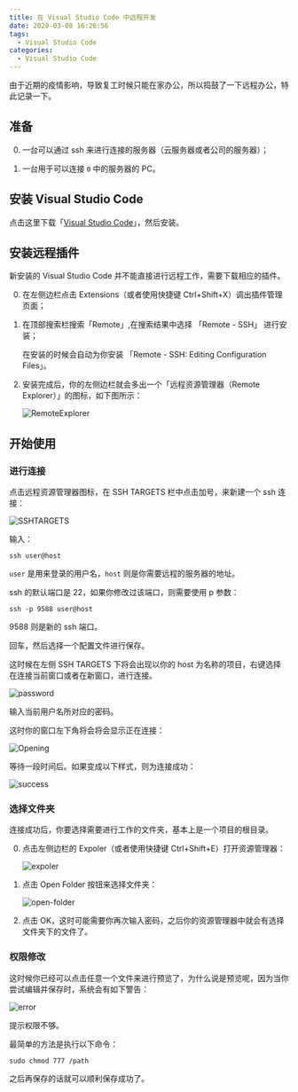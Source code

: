 ```yaml
---
title: 在 Visual Studio Code 中远程开发
date: 2020-03-08 16:26:56
tags:
  - Visual Studio Code
categories:
  - Visual Studio Code
---
```


由于近期的疫情影响，导致复工时候只能在家办公，所以捣鼓了一下远程办公，特此记录一下。

<!-- more -->

## 准备

0. 一台可以通过 ssh 来进行连接的服务器（云服务器或者公司的服务器）；

1. 一台用于可以连接 `0` 中的服务器的 PC。

## 安装 Visual Studio Code

点击这里下载「[Visual Studio Code](https://code.visualstudio.com/)」，然后安装。

## 安装远程插件

新安装的 Visual Studio Code 并不能直接进行远程工作，需要下载相应的插件。

0. 在左侧边栏点击 Extensions（或者使用快捷键 Ctrl+Shift+X）调出插件管理页面；

1. 在顶部搜索栏搜索「Remote」,在搜索结果中选择 「Remote - SSH」 进行安装；

    在安装的时候会自动为你安装 「Remote - SSH: Editing Configuration Files」。

2. 安装完成后，你的左侧边栏就会多出一个「远程资源管理器（Remote Explorer）」的图标，如下图所示：

    <!-- ![Remote Explorer](https://i.loli.net/2020/03/08/YXuTfDQxovHUkNm.png) -->

    ![RemoteExplorer](https://cdn.jsdelivr.net/gh/AemonCao/AemonCao.github.io@master/source/_posts/Remote-development-in-Visual-Studio-Code/RemoteExplorer.png)

    <!-- {% asset_img RemoteExplorer.png RemoteExplorer %} -->

## 开始使用

### 进行连接

点击远程资源管理器图标，在 SSH TARGETS 栏中点击加号，来新建一个 ssh 连接：

<!-- ![SSH TARGETS](https://i.loli.net/2020/03/08/mlqFf1N9nuxRaEp.png) -->

![SSHTARGETS](https://cdn.jsdelivr.net/gh/AemonCao/AemonCao.github.io@master/source/_posts/Remote-development-in-Visual-Studio-Code/SSHTARGETS.png)

<!-- {% asset_img SSHTARGETS.png SSHTARGETS %} -->

输入：

```shell
ssh user@host
```

`user` 是用来登录的用户名，`host` 则是你需要远程的服务器的地址。

ssh 的默认端口是 22，如果你修改过该端口，则需要使用 p 参数：

```shell
ssh -p 9588 user@host
```

9588 则是新的 ssh 端口。

回车，然后选择一个配置文件进行保存。

这时候在左侧 SSH TARGETS 下将会出现以你的 host 为名称的项目，右键选择在连接当前窗口或者在新窗口，进行连接。

<!-- ![password.png](https://i.loli.net/2020/03/08/jXhLQ2UgY5Gwl3f.png) -->

![password](https://cdn.jsdelivr.net/gh/AemonCao/AemonCao.github.io@master/source/_posts/Remote-development-in-Visual-Studio-Code/password.png)

<!-- {% asset_img password.png password %} -->

输入当前用户名所对应的密码。

这时你的窗口左下角将会将会显示正在连接：

<!-- ![Opening](https://i.loli.net/2020/03/08/Fa6xRzThrIsEYUN.png) -->

![Opening](https://cdn.jsdelivr.net/gh/AemonCao/AemonCao.github.io@master/source/_posts/Remote-development-in-Visual-Studio-Code/Opening.png)

<!-- {% asset_img Opening.png Opening %} -->

等待一段时间后。如果变成以下样式，则为连接成功：

<!-- ![success.png](https://i.loli.net/2020/03/08/v6jDnFKbcJPWLRl.png) -->

![success](https://cdn.jsdelivr.net/gh/AemonCao/AemonCao.github.io@master/source/_posts/Remote-development-in-Visual-Studio-Code/success.png)

<!-- {% asset_img success.png success %} -->

### 选择文件夹

连接成功后，你要选择需要进行工作的文件夹，基本上是一个项目的根目录。

0. 点击左侧边栏的 Expoler（或者使用快捷键 Ctrl+Shift+E）打开资源管理器：

    <!-- ![expoler.png](https://i.loli.net/2020/03/08/Tltvb9aLrmq67CI.png) -->

    ![expoler](https://cdn.jsdelivr.net/gh/AemonCao/AemonCao.github.io@master/source/_posts/Remote-development-in-Visual-Studio-Code/expoler.png)

    <!-- {% asset_img expoler.png expoler %} -->

1. 点击 Open Folder 按钮来选择文件夹：

    <!-- ![open-folder.png](https://i.loli.net/2020/03/08/2JU7CYA5i6T1Fzc.png) -->

    ![open-folder](https://cdn.jsdelivr.net/gh/AemonCao/AemonCao.github.io@master/source/_posts/Remote-development-in-Visual-Studio-Code/open-folder.png)

    <!-- {% asset_img open-folder.png open-folder %} -->

2. 点击 OK，这时可能需要你再次输入密码，之后你的资源管理器中就会有选择文件夹下的文件了。

### 权限修改

这时候你已经可以点击任意一个文件来进行预览了，为什么说是预览呢，因为当你尝试编辑并保存时，系统会有如下警告：

<!-- ![error.png](https://i.loli.net/2020/03/08/BemOgUkIxCsjPrh.png) -->

![error](https://cdn.jsdelivr.net/gh/AemonCao/AemonCao.github.io@master/source/_posts/Remote-development-in-Visual-Studio-Code/error.png)

<!-- {% asset_img error.png error %} -->

提示权限不够。

最简单的方法是执行以下命令：

```shell
sudo chmod 777 /path
```

之后再保存的话就可以顺利保存成功了。
